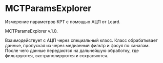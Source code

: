 MCTParamsExplorer
=================

Измерение параметров КРТ с помощью АЦП от Lcard.

MCTParamsExplorer v.1.0.

Взаимодействует с АЦП через специальный класс.
Класс обрабатывает данные, пропуская из через медианный фильтр и фасуя по каналам.
После чего данные передаются на дальнейшую обработку, где фильтруются, экстраполируются и сохраняются.
